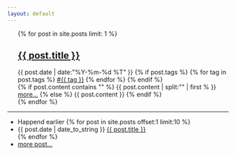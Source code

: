```yaml
---
layout: default
---
```


<div>
  <ul class="listing">
    {% for post in site.posts limit: 1 %}
    <article class="content">
      <section class="title">
        <h2><a href="{{ post.url }}">{{ post.title }}</a></h2>
      </section>
      <section class="meta">
        <span class="time">
          <time datetime="{{ post.date | date:"%Y-%m-%d" }}">{{ post.date | date:"%Y-%m-%d %T" }}</time>
        </span>
        {% if post.tags %}
        <span class="tags">
          {% for tag in post.tags %}
          <a href="/tags.html#{{ tag }}" title="{{ tag }}">#{{ tag }}</a>
          {% endfor %}
        </span>
        {% endif %}
      </section>
      <section class="post">
        {% if post.content contains "<!-- more -->" %}
        {{ post.content | split:"<!-- more -->" | first % }} <a href="{{ post.url }}"> more...</a>
        {% else %}
        {{ post.content }}
        {% endif %}
      </section>
    </article>
    {% endfor %}
  </ul>
  <hr>
  <ul class="listing main-listing">
    <li class="listing-seperator">Happend earlier</i>
      {% for post in site.posts offset:1 limit:10 %}
      <li class="listing-item">
        <time datetime="{{ post.date | date_to_string }}">{{ post.date | date_to_string }}</time>
        <a href="{{ post.url }}" title="{{ post.title }}">{{ post.title }}</a>
      </li>
      {% endfor %}
    <li class="listing-seperator"><a href="/archive.html">more post...</a></li>
  </ul>
</div>
